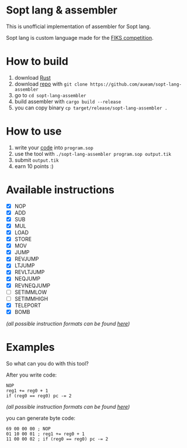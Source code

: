 # Sopt lang & assembler

This is unofficial implementation of assembler for Sopt lang.

Sopt lang is custom language made for the [FIKS competition](https://fiks.fit.cvut.cz/).

# How to build

1. download [Rust](https://www.rust-lang.org/)
2. download [repo](https://github.com/aueam/sopt-lang-assembler) with `git clone https://github.com/aueam/sopt-lang-assembler`
3. go to `cd sopt-lang-assembler`
4. build assembler with `cargo build --release`
5. you can copy binary `cp target/release/sopt-lang-assembler .`

# How to use

1. write your [code](#examples) into `program.sop`
2. use the tool with `./sopt-lang-assembler program.sop output.tik`
3. submit `output.tik`
4. earn 10 points :)

# Available instructions

- [x] NOP
- [x] ADD
- [x] SUB
- [x] MUL
- [x] LOAD
- [x] STORE
- [x] MOV
- [x] JUMP
- [x] REVJUMP
- [x] LTJUMP
- [x] REVLTJUMP
- [x] NEQJUMP
- [x] REVNEQJUMP
- [ ] SETIMMLOW
- [ ] SETIMMHIGH
- [x] TELEPORT
- [x] BOMB

_(all possible instruction formats can be found [here](input.example))_

# Examples

So what can you do with this tool?

After you write code:
```
NOP
reg1 += reg0 + 1
if (reg0 == reg0) pc -= 2
```
_(all possible instruction formats can be found [here](input.example))_

you can generate byte code:

```
69 00 00 00 ; NOP
01 10 00 01 ; reg1 += reg0 + 1
11 00 00 02 ; if (reg0 == reg0) pc -= 2
```